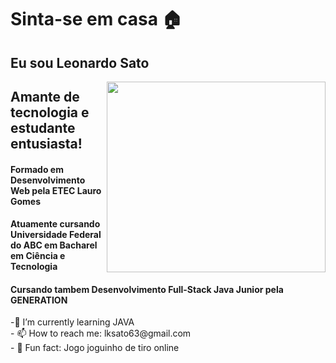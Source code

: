 <h1>Sinta-se em casa 🏠</h1>
<h2>Eu sou Leonardo Sato</H2>
<img align="right" src="https://image.flaticon.com/icons/png/512/720/720718.png" width="350" height="305"/>
<h2>Amante de tecnologia e estudante entusiasta!</h2>
<h4>Formado em Desenvolvimento Web pela ETEC Lauro Gomes</h4>
<h4>Atuamente cursando Universidade Federal do ABC em Bacharel em Ciência e Tecnologia</h4>
<h4>Cursando tambem Desenvolvimento Full-Stack Java Junior pela GENERATION</h4>
-🌱 I’m currently learning JAVA
<br>- 📫 How to reach me: lksato63@gmail.com
<br>- 🔫 Fun fact: Jogo joguinho de tiro online </td>




